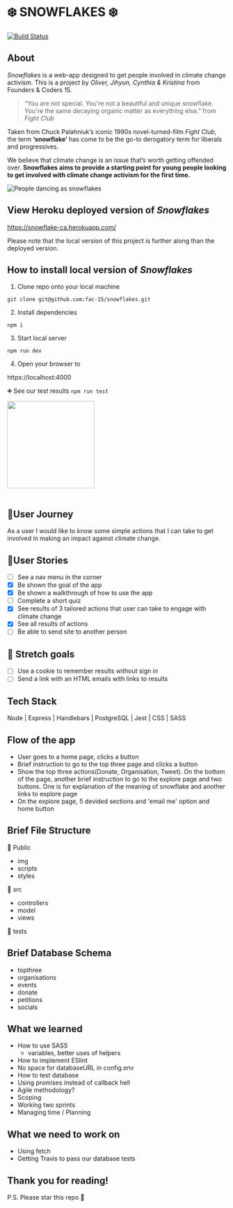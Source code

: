 # ❄️ SNOWFLAKES ❄️ 

[![Build Status](https://travis-ci.com/fac-15/snowflakes.svg?branch=staging)](https://travis-ci.com/fac-15/snowflakes)

## About
*Snowflakes* is a web-app designed to get people involved in climate change activism. This is a project by *Oliver, Jihyun, Cynthia & Kristina* from Founders & Coders 15.

> “You are not special. You're not a beautiful and unique snowflake. You're the same decaying organic matter as everything else.”
> from *Fight Club* 
> 
Taken from Chuck Palahniuk’s iconic 1990s novel-turned-film *Fight Club*, the term **‘snowflake’** has come to be the go-to derogatory term for liberals and progressives.

We believe that climate change is an issue that’s worth getting offended over. **Snowflakes aims to provide a starting point for young people looking to get involved with climate change activism for the first time.**

![People dancing as snowflakes](https://media.giphy.com/media/3o7TKMf5HQQlZvv9Cg/giphy.gif)




## View Heroku deployed version of *Snowflakes* 

https://snowflake-ca.herokuapp.com/

Please note that the local version of this project is further along than the deployed version.

## How to install local version of *Snowflakes*

1. Clone repo onto your local machine  

```git clone git@github.com:fac-15/snowflakes.git```

2. Install dependencies 

```npm i```

3. Start local server  

``` npm run dev ```

4. Open your browser to 

https://localhost:4000

:heavy_plus_sign: See our test results
``` npm run test ```

<img width='200px' float='right' src="https://media.giphy.com/media/4HeSrL5CtS6UE0VzRR/giphy.gif">

<br>
<br>

## 🚶User Journey
As a user I would like to know some simple actions that I can take to get involved in making an impact against climate change.

## 🕺User Stories 

- [ ] See a nav menu in the corner
- [x] Be shown the goal of the app
- [x] Be shown a walkthrough of how to use the app
- [ ] Complete a short quiz
- [x] See results of 3 tailored actions that user can take to engage with climate change
- [x] See all results of actions
- [ ] Be able to send site to another person

## 🧘 Stretch goals
- [ ] Use a cookie to remember results without sign in
- [ ] Send a link with an HTML emails with links to results

## Tech Stack
Node | Express | Handlebars | PostgreSQL | Jest | CSS | SASS

## Flow of the app
- User goes to a home page, clicks a button
- Brief instruction to go to the top three page and clicks a button
- Show the top three actions(Donate, Organisation, Tweet). On the bottom of the page, another brief instruction to go to the explore page and two buttons. One is for explanation of the meaning of snowflake and another links to explore page
- On the explore page, 5 devided sections and 'email me' option and home button

## Brief File Structure
:file_folder: Public
- img
- scripts
- styles

:file_folder: src
- controllers
- model
- views

:file_folder: tests

## Brief Database Schema
- topthree
- organisations
- events
- donate
- petitions
- socials

## What we learned
- How to use SASS
    - variables, better uses of helpers
- How to implement ESlint
- No space for databaseURL in config.env
- How to test database
- Using promises instead of callback hell
- Agile methodology?
- Scoping
- Working two sprints
- Managing time / Planning

## What we need to work on
- Using fetch
- Getting Travis to pass our database tests


## Thank you for reading!
P.S. Please star this repo :star2: 

